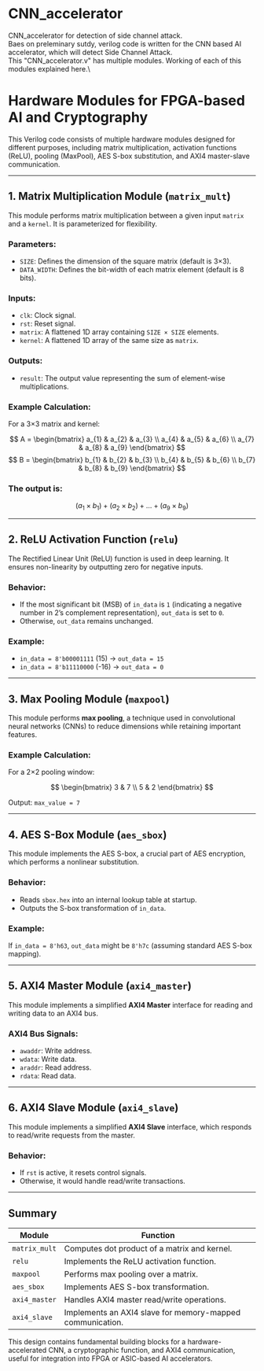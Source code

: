 # CNN_accelerator
CNN_accelerator for detection of side channel attack.\
Baes on preleminary sutdy, verilog code is written for the CNN based AI accelerator, which will detect Side Channel Attack.\
This "CNN_accelerator.v" has multiple modules. Working of each of this modules explained here.\

# Hardware Modules for FPGA-based AI and Cryptography

This Verilog code consists of multiple hardware modules designed for different purposes, including matrix multiplication, activation functions (ReLU), pooling (MaxPool), AES S-box substitution, and AXI4 master-slave communication.

---

## **1. Matrix Multiplication Module (`matrix_mult`)**
This module performs matrix multiplication between a given input `matrix` and a `kernel`. It is parameterized for flexibility.

### **Parameters:**
- `SIZE`: Defines the dimension of the square matrix (default is 3×3).
- `DATA_WIDTH`: Defines the bit-width of each matrix element (default is 8 bits).

### **Inputs:**
- `clk`: Clock signal.
- `rst`: Reset signal.
- `matrix`: A flattened 1D array containing `SIZE × SIZE` elements.
- `kernel`: A flattened 1D array of the same size as `matrix`.

### **Outputs:**
- `result`: The output value representing the sum of element-wise multiplications.

### **Example Calculation:**
For a 3×3 matrix and kernel:

$$
A =
\begin{bmatrix}
a_{1} & a_{2} & a_{3} \\
a_{4} & a_{5} & a_{6} \\
a_{7} & a_{8} & a_{9}
\end{bmatrix}
$$
$$
B =
\begin{bmatrix}
b_{1} & b_{2} & b_{3} \\
b_{4} & b_{5} & b_{6} \\
b_{7} & b_{8} & b_{9}
\end{bmatrix}
$$

### The output is:

$$
(a_1 \times b_1) + (a_2 \times b_2) + \dots + (a_9 \times b_9)
$$

---

## **2. ReLU Activation Function (`relu`)**
The Rectified Linear Unit (ReLU) function is used in deep learning. It ensures non-linearity by outputting zero for negative inputs.

### **Behavior:**
- If the most significant bit (MSB) of `in_data` is `1` (indicating a negative number in 2’s complement representation), `out_data` is set to `0`.
- Otherwise, `out_data` remains unchanged.

### **Example:**
- `in_data = 8'b00001111` (15) → `out_data = 15`
- `in_data = 8'b11110000` (-16) → `out_data = 0`

---

## **3. Max Pooling Module (`maxpool`)**
This module performs **max pooling**, a technique used in convolutional neural networks (CNNs) to reduce dimensions while retaining important features.

### **Example Calculation:**

For a 2×2 pooling window:

$$
\begin{bmatrix}
3 & 7 \\
5 & 2
\end{bmatrix}
$$

Output: `max_value = 7`

---

## **4. AES S-Box Module (`aes_sbox`)**
This module implements the AES S-box, a crucial part of AES encryption, which performs a nonlinear substitution.

### **Behavior:**
- Reads `sbox.hex` into an internal lookup table at startup.
- Outputs the S-box transformation of `in_data`.

### **Example:**
If `in_data = 8'h63`, `out_data` might be `8'h7c` (assuming standard AES S-box mapping).

---

## **5. AXI4 Master Module (`axi4_master`)**
This module implements a simplified **AXI4 Master** interface for reading and writing data to an AXI4 bus.

### **AXI4 Bus Signals:**
- `awaddr`: Write address.
- `wdata`: Write data.
- `araddr`: Read address.
- `rdata`: Read data.

---

## **6. AXI4 Slave Module (`axi4_slave`)**
This module implements a simplified **AXI4 Slave** interface, which responds to read/write requests from the master.

### **Behavior:**
- If `rst` is active, it resets control signals.
- Otherwise, it would handle read/write transactions.

---

## **Summary**
| Module        | Function |
|--------------|----------|
| `matrix_mult` | Computes dot product of a matrix and kernel. |
| `relu`        | Implements the ReLU activation function. |
| `maxpool`     | Performs max pooling over a matrix. |
| `aes_sbox`    | Implements AES S-box transformation. |
| `axi4_master` | Handles AXI4 master read/write operations. |
| `axi4_slave`  | Implements an AXI4 slave for memory-mapped communication. |

This design contains fundamental building blocks for a hardware-accelerated CNN, a cryptographic function, and AXI4 communication, useful for integration into FPGA or ASIC-based AI accelerators.

